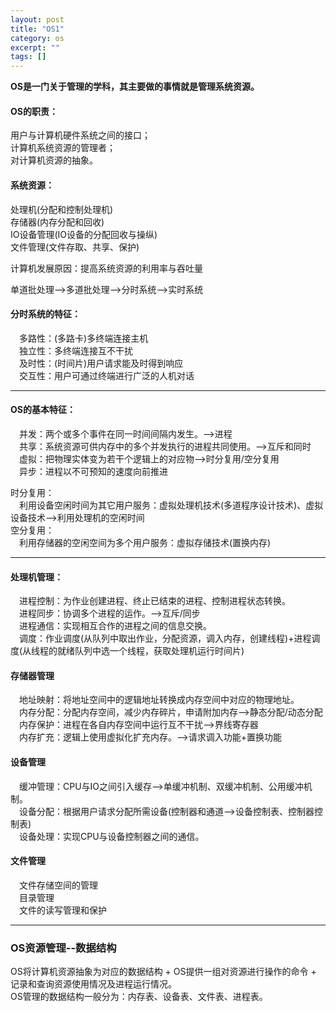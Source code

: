 ```yaml
---
layout: post
title: "OS1"
category: os
excerpt: ""
tags: []
---
```


__OS是一门关于管理的学科，其主要做的事情就是管理系统资源。<br>__

#### OS的职责：<br>
用户与计算机硬件系统之间的接口；<br>
计算机系统资源的管理者；<br>
对计算机资源的抽象。<br>

#### 系统资源：<br>
处理机(分配和控制处理机)<br>
存储器(内存分配和回收)<br>
IO设备管理(IO设备的分配回收与操纵)<br>
文件管理(文件存取、共享、保护)<br>

计算机发展原因：提高系统资源的利用率与吞吐量<br>

单道批处理-->多道批处理-->分时系统-->实时系统<br>

#### 分时系统的特征：
&ensp;&ensp;多路性：(多路卡)多终端连接主机<br>
&ensp;&ensp;独立性：多终端连接互不干扰<br>
&ensp;&ensp;及时性：(时间片)用户请求能及时得到响应<br>
&ensp;&ensp;交互性：用户可通过终端进行广泛的人机对话<br>

---

#### OS的基本特征：<br>
&ensp;&ensp;并发：两个或多个事件在同一时间间隔内发生。-->进程<br>
&ensp;&ensp;共享：系统资源可供内存中的多个并发执行的进程共同使用。-->互斥和同时<br>
&ensp;&ensp;虚拟：把物理实体变为若干个逻辑上的对应物-->时分复用/空分复用<br>
&ensp;&ensp;异步：进程以不可预知的速度向前推进<br>

时分复用：<br>
&ensp;&ensp;利用设备空闲时间为其它用户服务：虚拟处理机技术(多道程序设计技术)、虚拟设备技术-->利用处理机的空闲时间<br>
空分复用：<br>
&ensp;&ensp;利用存储器的空闲空间为多个用户服务：虚拟存储技术(置换内存)<br>

---

#### 处理机管理：
&ensp;&ensp;进程控制：为作业创建进程、终止已结束的进程、控制进程状态转换。<br>
&ensp;&ensp;进程同步：协调多个进程的运作。-->互斥/同步<br>
&ensp;&ensp;进程通信：实现相互合作的进程之间的信息交换。<br>
&ensp;&ensp;调度：作业调度(从队列中取出作业，分配资源，调入内存，创建线程)+进程调度(从线程的就绪队列中选一个线程，获取处理机运行时间片)

#### 存储器管理
&ensp;&ensp;地址映射：将地址空间中的逻辑地址转换成内存空间中对应的物理地址。<br>
&ensp;&ensp;内存分配：分配内存空间，减少内存碎片，申请附加内存-->静态分配/动态分配<br>
&ensp;&ensp;内存保护：进程在各自内存空间中运行互不干扰-->界线寄存器<br>
&ensp;&ensp;内存扩充：逻辑上使用虚拟化扩充内存。-->请求调入功能+置换功能<br>

#### 设备管理
&ensp;&ensp;缓冲管理：CPU与IO之间引入缓存-->单缓冲机制、双缓冲机制、公用缓冲机制。<br>
&ensp;&ensp;设备分配：根据用户请求分配所需设备(控制器和通道-->设备控制表、控制器控制表)<br>
&ensp;&ensp;设备处理：实现CPU与设备控制器之间的通信。<br>

#### 文件管理
&ensp;&ensp;文件存储空间的管理<br>
&ensp;&ensp;目录管理<br>
&ensp;&ensp;文件的读写管理和保护<br>

---
### OS资源管理--数据结构

OS将计算机资源抽象为对应的数据结构 + OS提供一组对资源进行操作的命令 + 记录和查询资源使用情况及进程运行情况。 <br>
OS管理的数据结构一般分为：内存表、设备表、文件表、进程表。
